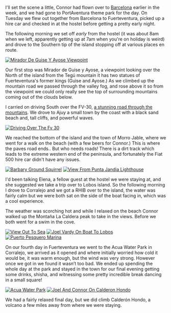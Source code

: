 <!--moml:meta
Title: 2018 Fuerteventura
Date: 2018-04-01
Hero: view-from-top-of-calderon-hondo
Intro: Myself and Connor had a 5 day fly-drive holiday in Fuerteventura; volcanoes, beaches, thrill rides, and laughs.
-->

I'll set the scene a little, Connor had flown over to [Barcelona](/living-in-barcelona/) earlier in the week, and we had gone to PortAventura theme park for the day. On Tuesday we flew out together from Barcelona to Fuerteventura, picked up a hire car and checked in at the hostel before getting a pretty early night.

The following morning we set off _early_ from the hostel (it was about 8am when we left, apparently getting up at 7am when you're on holiday is weird) and drove to the Southern tip of the island stopping off at various places en route.

<div class="gallery">
    <a href="/2018-fuerteventura/mirador-de-guise-y-ayose-viewpoint-2000.jpg"><img alt="Mirador De Guise Y Ayose Viewpoint" srcset="/2018-fuerteventura/mirador-de-guise-y-ayose-viewpoint-400.jpg, /2018-fuerteventura/mirador-de-guise-y-ayose-viewpoint-800.jpg 800w, /2018-fuerteventura/mirador-de-guise-y-ayose-viewpoint-1200.jpg 1200w, /2018-fuerteventura/mirador-de-guise-y-ayose-viewpoint-1600.jpg 1600w, /2018-fuerteventura/mirador-de-guise-y-ayose-viewpoint-2000.jpg 2000w" src="/2018-fuerteventura/mirador-de-guise-y-ayose-viewpoint-400.jpg"></a>
</div>

Our first stop was Mirador de Guise y Ayose, a viewpoint looking over the North of the island from the Tegú mountain it has two statues of Fuerteventura's former kings (Guise and Ayose.) As we climbed up the mountain road we passed through the valley fog, and rose above it so from the viewpoint we could only really see the top of surrounding mountains coming out of the clouds below.

I carried on driving South over the FV-30, [a stunning road through the mountains](http://www.dangerousroads.org/europe/spain/7857-fv-30.html). We drove to Ajuy a small town by the coast with a black sand beach and, tall cliffs, and powerful waves.

<div class="gallery">
    <a href="/2018-fuerteventura/driving-over-the-fv-30-2000.jpg"><img alt="Driving Over The Fv 30" srcset="/2018-fuerteventura/driving-over-the-fv-30-400.jpg, /2018-fuerteventura/driving-over-the-fv-30-800.jpg 800w, /2018-fuerteventura/driving-over-the-fv-30-1200.jpg 1200w, /2018-fuerteventura/driving-over-the-fv-30-1600.jpg 1600w, /2018-fuerteventura/driving-over-the-fv-30-2000.jpg 2000w" src="/2018-fuerteventura/driving-over-the-fv-30-400.jpg"></a>
</div>

We reached the bottom of the island and the town of Morro Jable, where we went for a walk on the beach (with a few beers for Connor.) This is where the paves road ends.. But who needs roads! There is a dirt track which leads to the extreme western end of the peninsula, and fortunately the Fiat 500 hire car didn't have any issues.

<div class="gallery">
    <a href="/2018-fuerteventura/barbary-ground-squirrel-2000.jpg"><img alt="Barbary Ground Squirrel" srcset="/2018-fuerteventura/barbary-ground-squirrel-400.jpg, /2018-fuerteventura/barbary-ground-squirrel-800.jpg 800w, /2018-fuerteventura/barbary-ground-squirrel-1200.jpg 1200w, /2018-fuerteventura/barbary-ground-squirrel-1600.jpg 1600w, /2018-fuerteventura/barbary-ground-squirrel-2000.jpg 2000w" src="/2018-fuerteventura/barbary-ground-squirrel-400.jpg"></a>
    <a href="/2018-fuerteventura/view-from-punta-jandia-lighthouse-2000.jpg"><img alt="View From Punta Jandia Lighthouse" srcset="/2018-fuerteventura/view-from-punta-jandia-lighthouse-400.jpg, /2018-fuerteventura/view-from-punta-jandia-lighthouse-800.jpg 800w, /2018-fuerteventura/view-from-punta-jandia-lighthouse-1200.jpg 1200w, /2018-fuerteventura/view-from-punta-jandia-lighthouse-1600.jpg 1600w, /2018-fuerteventura/view-from-punta-jandia-lighthouse-2000.jpg 2000w" src="/2018-fuerteventura/view-from-punta-jandia-lighthouse-400.jpg"></a>
</div>

I'd been talking Elena, a fellow guest at the hostel we were staying at, and she suggested we take a trip over to Lobos island. So the following morning I drove to Corralejo and we got a RHIB over to the island, the water was fairly calm but we were both sat on the side of the boat facing in, which was a cool experience.

The weather was scorching hot and while I relaxed on the beach Connor walked up the Montaña La Caldera peak to take in the views. Before we both went for a swim in the cove.

<div class="gallery">
    <a href="/2018-fuerteventura/view-out-to-sea-2000.jpg"><img alt="View Out To Sea" srcset="/2018-fuerteventura/view-out-to-sea-400.jpg, /2018-fuerteventura/view-out-to-sea-800.jpg 800w, /2018-fuerteventura/view-out-to-sea-1200.jpg 1200w, /2018-fuerteventura/view-out-to-sea-1600.jpg 1600w, /2018-fuerteventura/view-out-to-sea-2000.jpg 2000w" src="/2018-fuerteventura/view-out-to-sea-400.jpg"></a>
    <a href="/2018-fuerteventura/joel-vardy-on-boat-to-lobos-2000.jpg"><img alt="Joel Vardy On Boat To Lobos" srcset="/2018-fuerteventura/joel-vardy-on-boat-to-lobos-400.jpg, /2018-fuerteventura/joel-vardy-on-boat-to-lobos-800.jpg 800w, /2018-fuerteventura/joel-vardy-on-boat-to-lobos-1200.jpg 1200w, /2018-fuerteventura/joel-vardy-on-boat-to-lobos-1600.jpg 1600w, /2018-fuerteventura/joel-vardy-on-boat-to-lobos-2000.jpg 2000w" src="/2018-fuerteventura/joel-vardy-on-boat-to-lobos-400.jpg"></a>
    <a href="/2018-fuerteventura/puerto-pesquero-marina-2000.jpg"><img alt="Puerto Pesquero Marina" srcset="/2018-fuerteventura/puerto-pesquero-marina-400.jpg, /2018-fuerteventura/puerto-pesquero-marina-800.jpg 800w, /2018-fuerteventura/puerto-pesquero-marina-1200.jpg 1200w, /2018-fuerteventura/puerto-pesquero-marina-1600.jpg 1600w, /2018-fuerteventura/puerto-pesquero-marina-2000.jpg 2000w" src="/2018-fuerteventura/puerto-pesquero-marina-400.jpg"></a>
</div>

On our fourth day in Fuerteventura we went to the Acua Water Park in Corralejo, we arrived as it opened and where initially worried how cold it would be, it was warm enough, but the wind was very strong. However once we got in we found it wasn’t too bad. We ended up spending the whole day at the park and stayed in the town for our final evening getting some drinks, shisha, and witnessing some pretty incredible break dancing in a small square!

<div class="gallery">
    <a href="/2018-fuerteventura/acua-water-park-2000.jpg"><img alt="Acua Water Park" srcset="/2018-fuerteventura/acua-water-park-400.jpg, /2018-fuerteventura/acua-water-park-800.jpg 800w, /2018-fuerteventura/acua-water-park-1200.jpg 1200w, /2018-fuerteventura/acua-water-park-1600.jpg 1600w, /2018-fuerteventura/acua-water-park-2000.jpg 2000w" src="/2018-fuerteventura/acua-water-park-400.jpg"></a>
    <a href="/2018-fuerteventura/joel-and-connor-on-calderon-hondo-2000.jpg"><img alt="Joel And Connor On Calderon Hondo" srcset="/2018-fuerteventura/joel-and-connor-on-calderon-hondo-400.jpg, /2018-fuerteventura/joel-and-connor-on-calderon-hondo-800.jpg 800w, /2018-fuerteventura/joel-and-connor-on-calderon-hondo-1200.jpg 1200w, /2018-fuerteventura/joel-and-connor-on-calderon-hondo-1600.jpg 1600w, /2018-fuerteventura/joel-and-connor-on-calderon-hondo-2000.jpg 2000w" src="/2018-fuerteventura/joel-and-connor-on-calderon-hondo-400.jpg"></a>
</div>

We had a fairly relaxed final day, but we did climb Calderón Hondo, a volcano a few miles away from where we were staying.
